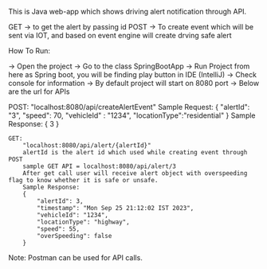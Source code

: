 This is Java web-app which shows driving alert notification through API.

GET -> to get the alert by passing id
POST -> To create event which will be sent via IOT, and based on event engine will create drving safe alert

How To Run:

-> Open the project
-> Go to the class SpringBootApp
-> Run Project from here as Spring boot, you will be finding play button in IDE (IntelliJ)
-> Check console for information
-> By default project will start on 8080 port
-> Below are the url for APIs
  
  POST: "localhost:8080/api/createAlertEvent"
	Sample Request:
	  {
		"alertId": "3",
		"speed": 70,
		"vehicleId" : "1234",
		"locationType":"residential"
	  }
     Sample Response:
	  {
		3
	  }
 
	GET:
		"localhost:8080/api/alert/{alertId}"
		alertId is the alert id which used while creating event through POST
		sample GET API = localhost:8080/api/alert/3
		After get call user will receive alert object with overspeeding flag to know whether it is safe or unsafe.
		Sample Response:
		{
			"alertId": 3,
			"timestamp": "Mon Sep 25 21:12:02 IST 2023",
			"vehicleId": "1234",
			"locationType": "highway",
			"speed": 55,
			"overSpeeding": false
		}
Note: Postman can be used for API calls.
